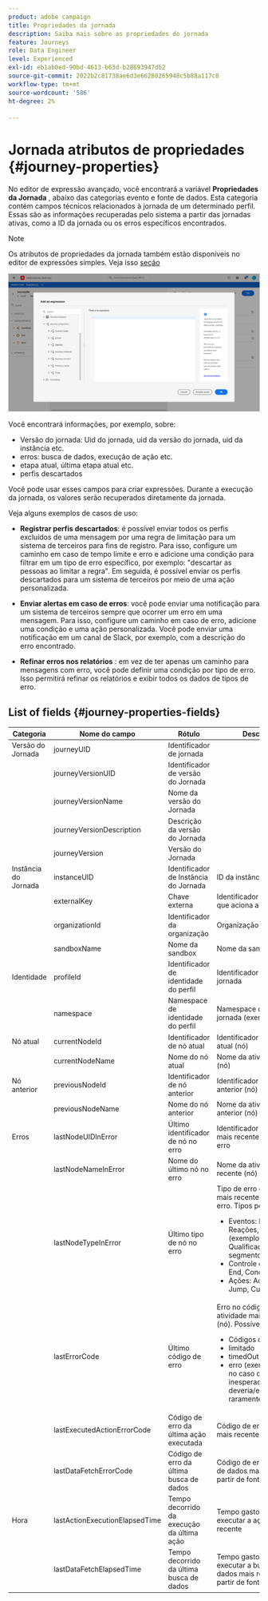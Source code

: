```yaml
---
product: adobe campaign
title: Propriedades da jornada
description: Saiba mais sobre as propriedades do jornada
feature: Journeys
role: Data Engineer
level: Experienced
exl-id: eb1ab0ed-90bd-4613-b63d-b28693947db2
source-git-commit: 2022b2c81738ae6d3e66280265948c5b88a117c8
workflow-type: tm+mt
source-wordcount: '586'
ht-degree: 2%

---
```


# Jornada atributos de propriedades {#journey-properties}

No editor de expressão avançado, você encontrará a variável **Propriedades da Jornada** , abaixo das categorias evento e fonte de dados. Esta categoria contém campos técnicos relacionados à jornada de um determinado perfil. Essas são as informações recuperadas pelo sistema a partir das jornadas ativas, como a ID da jornada ou os erros específicos encontrados.

>[!NOTE]
>
>Os atributos de propriedades da jornada também estão disponíveis no editor de expressões simples. Veja isso [seção](../condition-activity.md#about_condition)

![](../../assets/journey-properties.png)

Você encontrará informações, por exemplo, sobre:

* Versão do jornada: Uid do jornada, uid da versão do jornada, uid da instância etc.
* erros: busca de dados, execução de ação etc.
* etapa atual, última etapa atual etc.
* perfis descartados

Você pode usar esses campos para criar expressões. Durante a execução da jornada, os valores serão recuperados diretamente da jornada.

Veja alguns exemplos de casos de uso:

* **Registrar perfis descartados**: é possível enviar todos os perfis excluídos de uma mensagem por uma regra de limitação para um sistema de terceiros para fins de registro. Para isso, configure um caminho em caso de tempo limite e erro e adicione uma condição para filtrar em um tipo de erro específico, por exemplo: &quot;descartar as pessoas ao limitar a regra&quot;. Em seguida, é possível enviar os perfis descartados para um sistema de terceiros por meio de uma ação personalizada.

* **Enviar alertas em caso de erros**: você pode enviar uma notificação para um sistema de terceiros sempre que ocorrer um erro em uma mensagem. Para isso, configure um caminho em caso de erro, adicione uma condição e uma ação personalizada. Você pode enviar uma notificação em um canal de Slack, por exemplo, com a descrição do erro encontrado.

* **Refinar erros nos relatórios** : em vez de ter apenas um caminho para mensagens com erro, você pode definir uma condição por tipo de erro. Isso permitirá refinar os relatórios e exibir todos os dados de tipos de erro.

## List of fields {#journey-properties-fields}

| Categoria | Nome do campo | Rótulo | Descrição |
|---|---|---|------------|
| Versão do Jornada | journeyUID | Identificador de jornada |  |
|  | journeyVersionUID | Identificador de versão do Jornada |  |
|  | journeyVersionName | Nome da versão do Jornada |  |
|  | journeyVersionDescription | Descrição da versão do Jornada |  |
|  | journeyVersion | Versão do Jornada |  |
| Instância do Jornada | instanceUID | Identificador de Instância do Jornada | ID da instância |
|  | externalKey | Chave externa | Identificador individual que aciona a jornada |
|  | organizationId | Identificador da organização | Organização da marca |
|  | sandboxName | Nome da sandbox | Nome da sandbox |
| Identidade | profileId | Identificador de identidade do perfil | Identificador do perfil na jornada |
|  | namespace | Namespace de identidade do perfil | Namespace do perfil na jornada (exemplo: ECID) |
| Nó atual | currentNodeId | Identificador de nó atual | Identificador da atividade atual (nó) |
|  | currentNodeName | Nome do nó atual | Nome da atividade atual (nó) |
| Nó anterior | previousNodeId | Identificador de nó anterior | Identificador da atividade anterior (nó) |
|  | previousNodeName | Nome do nó anterior | Nome da atividade anterior (nó) |
| Erros | lastNodeUIDInError | Último identificador de nó no erro | Identificador da atividade mais recente (nó) com erro |
|  | lastNodeNameInError | Nome do último nó no erro | Nome da atividade mais recente (nó) com erro |
|  | lastNodeTypeInError | Último tipo de nó no erro | Tipo de erro da atividade mais recente (nó) com erro. Tipos possíveis:<ul><li>Eventos: Eventos, Reações, SQ (exemplo: Qualificação do segmento)</li><li>Controle de fluxo: End, Condition, Wait</li><li>Ações: Ações ACS, Jump, Custom Action</li></ul> |
|  | lastErrorCode | Último código de erro | Erro no código de erro da atividade mais recente (nó). Possíveis erros: <ul><li>Códigos de erro HTTP</li><li>limitado</li><li>timedOut</li><li>erro (exemplo: padrão no caso de um erro inesperado. Não deveria/extremamente raramente acontecer)</li></ul> |
|  | lastExecutedActionErrorCode | Código de erro da última ação executada | Código de erro da ação mais recente com erro |
|  | lastDataFetchErrorCode | Código de erro da última busca de dados | Código de erro da busca de dados mais recente a partir de fontes de dados |
| Hora | lastActionExecutionElapsedTime | Tempo decorrido da execução da última ação | Tempo gasto para executar a ação mais recente |
|  | lastDataFetchElapsedTime | Tempo decorrido da última busca de dados | Tempo gasto para executar a busca de dados mais recente a partir de fontes de dados |
